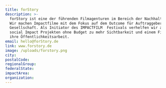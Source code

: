 ```yaml
---
title: forStory
description: >-
  forStory ist eine der führenden Filmagenturen im Bereich der Nachhaltigkeit.
  Wir machen Impactfilme mit dem Fokus auf dem Outcome für Auftraggeber und
  Gesellschaft. Als Initiator des IMPACTFILM  Festivals verhelfen wir auch
  social Impact Projekten ohne Budget zu mehr Sichtbarkeit und einem Film für
  ihre Öffentlichkeitsarbeit. 
email: hello@forStory.de
link: www.forstory.de
image: /uploads/forstory.png
city:
postalCode:
regionalGroup:
federalState:
impactArea:
organization:
---
```


